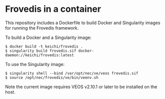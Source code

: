 # Frovedis in a container

This repository includes a Dockerfile to build Docker and Singularity images
for running the Frovedis framework.

To build a Docker and a Singularity image:

```
$ docker build -t keichi/frovedis .
$ singularity build frovedis.sif docker-daemon://keichi/frovedis:latest
```

To use the Singularity image:

```
$ singularity shell --bind /var/opt/nec/ve/veos frovedis.sif
$ source /opt/nec/frovedis/ve/bin/veenv.sh
```

Note the current image requires VEOS v2.10.1 or later to be installed on the host.
